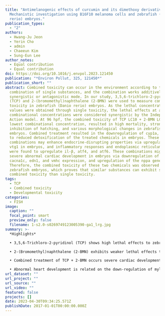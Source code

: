 ```yaml
---
title: "Antimelanogenic effects of curcumin and its dimethoxy derivatives:
  Mechanistic investigation using B16F10 melanoma cells and zebrafish (Danio
  rerio) embryos."
publication_types:
  - "2"
authors:
  - Hwang-Ju Jeon
  - Yerin Cho
  - admin
  - Chaeeun Kim
  - Sung-Eun Lee
author_notes:
  - Equal contribution
  - Equal contribution
doi: https://doi.org/10.1016/j.envpol.2023.121450
publication: "*Environ Pollut, 325, 121450*"
publication_short: ""
abstract: Combined toxicity can occur in the environment according to the
  combination of single substances, and the combination works additively or in a
  synergistic or antagonistic mode. In our study, 3,5,6-trichloro-2-pyridinol
  (TCP) and 2-(bromomethyl)naphthalene (2-BMN) were used to measure combined
  toxicity in zebrafish (Danio rerio) embryos. As the lethal concentration (LC)
  values were obtained through single toxicity, the lethal effects at all
  combinational concentrations were considered synergistic by the Independent
  Action model. At 96 hpf, the combined toxicity of TCP LC10 + 2-BMN LC10, the
  lowest combinational concentration, resulted in high mortality, strong
  inhibition of hatching, and various morphological changes in zebrafish
  embryos. Combined treatment resulted in the downregulation of cyp1a, leading
  to reduced detoxification of the treated chemicals in embryos. These
  combinations may enhance endocrine-disrupting properties via upregulation of
  vtg1 in embryos, and inflammatory responses and endoplasmic reticulum stress
  were found to upregulate il-β, atf4, and atf6. These combinations might induce
  severe abnormal cardiac development in embryos via downregulation of myl7,
  cacna1c, edn1, and vmhc expression, and upregulation of the nppa gene.
  Therefore, the combined toxicity of these two chemicals was observed in
  zebrafish embryos, which proves that similar substances can exhibit stronger
  combined toxicity than single toxicity.
tags:
  - TCP
  - Combined toxicity
  - Developmental toxicity
categories:
  - FISH
image:
  caption: ""
  focal_point: smart
  preview_only: false
  filename: 1-s2.0-s0269749123005390-ga1_lrg.jpg
summary: >-
  *Highlights*

  • 3,5,6-Trichloro-2-pyridinol (TCP) shows high lethal effects to zebrafish embryos.

  • 2-(Bromomethyl)naphthalene (2-BMN) exhibits weaker lethal effects than TCP.

  • Combined treatment of TCP + 2-BMN occurs severe cardiac developmental toxicity.

  • Abnormal heart development is related on the down-regulation of myl7 gene.
url_dataset: ""
url_project: ""
url_source: ""
url_video: ""
featured: false
projects: []
date: 2023-04-30T09:34:25.571Z
publishDate: 2017-01-01T00:00:00.000Z
---
```

